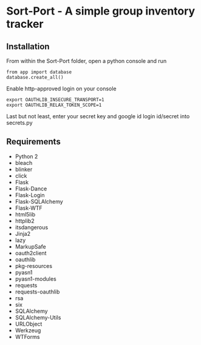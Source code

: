 # Sort-Port - A simple group inventory tracker


## Installation
  From within the Sort-Port folder, open a python console and run
  ```
from app import database
database.create_all()
  ```

  Enable http-approved login on your console
  ```
  export OAUTHLIB_INSECURE_TRANSPORT=1
export OAUTHLIB_RELAX_TOKEN_SCOPE=1
  ```
  
  Last but not least, enter your secret key and google id login id/secret into secrets.py 
  

## Requirements
 * Python 2
 * bleach
 * blinker
 * click
 * Flask
 * Flask-Dance
 * Flask-Login
 * Flask-SQLAlchemy
 * Flask-WTF
 * html5lib
 * httplib2
 * itsdangerous
 * Jinja2
 * lazy
 * MarkupSafe
 * oauth2client
 * oauthlib
 * pkg-resources
 * pyasn1
 * pyasn1-modules
 * requests
 * requests-oauthlib
 * rsa
 * six
 * SQLAlchemy
 * SQLAlchemy-Utils
 * URLObject
 * Werkzeug
 * WTForms
